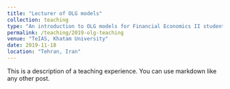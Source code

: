 ```yaml
---
title: "Lecturer of OLG models"
collection: teaching
type: "An introduction to OLG models for Financial Economics II students."
permalink: /teaching/2019-olg-teaching
venue: "TeIAS, Khatam University"
date: 2019-11-18
location: "Tehran, Iran"
---
```


This is a description of a teaching experience. You can use markdown like any other post.
